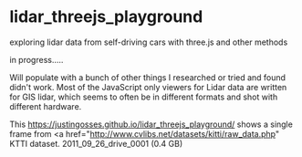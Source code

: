 # lidar_threejs_playground
exploring lidar data from self-driving cars with three.js and other methods

in progress.....

Will populate with a bunch of other things I researched or tried and found didn't work. Most of the JavaScript only viewers for Lidar data are written for GIS lidar, which seems to often be in different formats and shot with different hardware. 

This https://justingosses.github.io/lidar_threejs_playground/ shows a single frame from <a href="http://www.cvlibs.net/datasets/kitti/raw_data.php" KTTI dataset</a>. 2011_09_26_drive_0001 (0.4 GB) 
